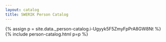 ```yaml
---
layout: catalog
title: SWERIK Person Catalog
---
```

{% assign p = site.data._person-catalog.i-Ugyyk5F5ZmyFpPrA8GW8Nt %}
{% include person-catalog.html p=p %}

